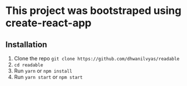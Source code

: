 # This project was bootstraped using create-react-app

## Installation
1. Clone the repo `git clone https://github.com/dhwanilvyas/readable`
2. `cd readable`
3. Run `yarn` or `npm install`
4. Run `yarn start` or `npm start`
